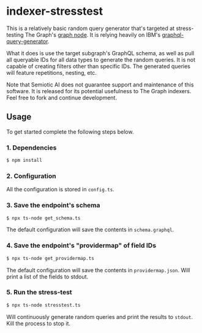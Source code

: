 # indexer-stresstest

This is a relatively basic random query generator that's targeted at stress-testing
The Graph's [graph node](https://github.com/graphprotocol/graph-node). It is relying
heavily on IBM's
[graphql-query-generator](https://github.com/IBM/graphql-query-generator).

What it does is use the target subgraph's GraphQL schema, as well as pull all queryable
IDs for all data types to generate the random queries. It is not capable of creating
filters other than specific IDs. The generated queries will feature repetitions,
nesting, etc.

Note that Semiotic AI does not guarantee support and maintenance of this software.
It is released for its potential usefulness to The Graph indexers. Feel free to fork and
continue development.

## Usage

To get started complete the following steps below.

### 1. Dependencies

```sh
$ npm install
```

### 2. Configuration

All the configuration is stored in `config.ts`.

### 3. Save the endpoint's schema

```sh
$ npx ts-node get_schema.ts
```

The default configuration will save the contents in `schema.graphql`.

### 4. Save the endpoint's "providermap" of field IDs

```sh
$ npx ts-node get_providermap.ts
```

The default configuration will save the contents in `providermap.json`.
Will print a list of the fields to stdout.

### 5. Run the stress-test

```sh
$ npx ts-node stresstest.ts
```

Will continuously generate random queries and print the results to `stdout`.
Kill the process to stop it.
